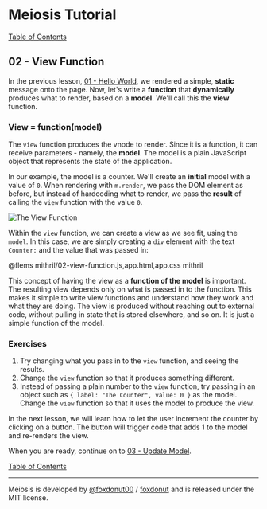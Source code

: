 # Meiosis Tutorial

[Table of Contents](toc.html)

## 02 - View Function

In the previous lesson, [01 - Hello World](01-hello-world-mithril.html), we rendered a simple,
**static** message onto the page. Now, let's write a **function** that **dynamically** produces
what to render, based on a **model**. We'll call this the **view** function.

### View = function(model)

The `view` function produces the vnode to render. Since it is a function, it can receive
parameters - namely, the **model**. The model is a plain JavaScript object that represents the
state of the application.

In our example, the model is a counter. We'll create an **initial** model with a value of `0`.
When rendering with `m.render`, we pass the DOM element as before, but instead of hardcoding
what to render, we pass the **result** of calling the `view` function with the value
`0`.

![The View Function](02-view-function-01.svg)

Within the `view` function, we can create a view as we see fit, using the `model`. In this
case, we are simply creating a `div` element with the text `Counter:` and the value that was
passed in:

@flems mithril/02-view-function.js,app.html,app.css mithril

This concept of having the view as a **function of the model** is important. The resulting
view depends only on what is passed in to the function. This makes it simple to write view
functions and understand how they work and what they are doing. The view is produced without
reaching out to external code, without pulling in state that is stored elsewhere, and so on.
It is just a simple function of the model.

### Exercises

1. Try changing what you pass in to the `view` function, and seeing the results.
1. Change the `view` function so that it produces something different.
1. Instead of passing a plain number to the `view` function, try passing in an object such as
`{ label: "The Counter", value: 0 }` as the model. Change the `view` function so that it uses the
model to produce the view.

In the next lesson, we will learn how to let the user increment the counter by clicking on a
button. The button will trigger code that adds 1 to the model and re-renders the view.

When you are ready, continue on to [03 - Update Model](03-update-model-mithril.html).

[Table of Contents](toc.html)

-----

Meiosis is developed by [@foxdonut00](http://twitter.com/foxdonut00) / [foxdonut](https://github.com/foxdonut) and is released under the MIT license.
